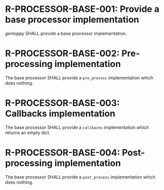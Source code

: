 # R-PROCESSOR-BASE-001: Provide a base processor implementation #
*genloppy* SHALL provide a base processor implementation.

# R-PROCESSOR-BASE-002: Pre-processing implementation #
The base processor SHALL provide a `pre_process` implementation which does nothing.

# R-PROCESSOR-BASE-003: Callbacks implementation #
The base processor SHALL provide a `callbacks` implementation which returns an empty dict.

# R-PROCESSOR-BASE-004: Post-processing implementation #
The base processor SHALL provide a `post_process` implementation which does nothing.
